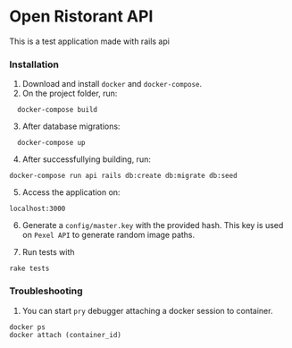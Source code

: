 # Open Ristorant API

This is a test application made with rails api

### Installation
1. Download and install `docker` and `docker-compose`.
2. On the project folder, run:
```
  docker-compose build
```
3. After database migrations:
```
  docker-compose up
```
4. After successfullying building, run:
```
docker-compose run api rails db:create db:migrate db:seed
```
5. Access the application on:
```
localhost:3000
```
6. Generate a `config/master.key` with the provided hash. This key is used on
   `Pexel API` to generate random image paths.

7. Run tests with
```
rake tests
```
### Troubleshooting
1. You can start `pry` debugger attaching a docker session to container.
```
docker ps
docker attach (container_id)
```
